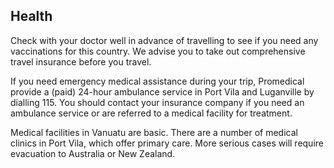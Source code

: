## Health

Check with your doctor well in advance of travelling to see if you need any vaccinations for this country. We advise you to take out comprehensive travel insurance before you travel.

If you need emergency medical assistance during your trip, Promedical provide a (paid) 24-hour ambulance service in Port Vila and Luganville by dialling 115. You should contact your insurance company if you need an ambulance service or are referred to a medical facility for treatment.

Medical facilities in Vanuatu are basic. There are a number of medical clinics in Port Vila, which offer primary care. More serious cases will require evacuation to Australia or New Zealand.